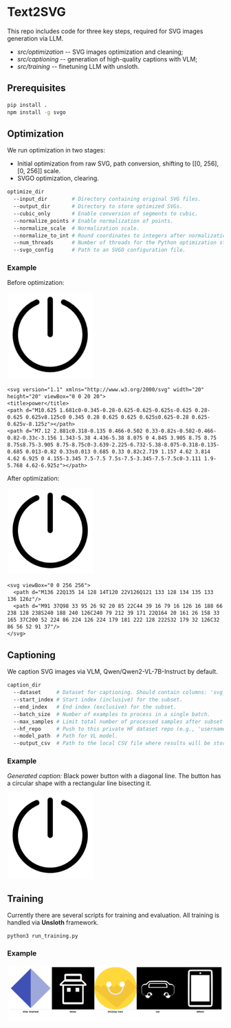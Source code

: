 # Text2SVG

This repo includes code for three key steps, required for SVG images generation via LLM.

- *src/optimization* -- SVG images optimization and cleaning;
- *src/captioning* -- generation of high-quality captions with VLM;
- *src/training* -- finetuning LLM with unsloth.

## Prerequisites
```bash
pip install .
npm install -g svgo
```

## Optimization

We run optimization in two stages:
- Initial optimization from raw SVG, path conversion, shifting to [[0, 256], [0, 256]] scale.
- SVGO optimization, clearing.

```bash
optimize_dir
  --input_dir        # Directory containing original SVG files.
  --output_dir       # Directory to store optimized SVGs.
  --cubic_only       # Enable conversion of segments to cubic.
  --normalize_points # Enable normalization of points.
  --normalize_scale  # Normalization scale.
  --normalize_to_int # Round coordinates to integers after normalization.
  --num_threads      # Number of threads for the Python optimization stage.
  --svgo_config      # Path to an SVGO configuration file.
```

### Example

Before optimization:

<img src="https://github.com/CTLab-ITMO/Text2SVG/blob/main/imgs/example_1_before_optimization.png?raw=true" alt="Initial image" width="200"/>


```
<svg version="1.1" xmlns="http://www.w3.org/2000/svg" width="20" height="20" viewBox="0 0 20 20">
<title>power</title>
<path d="M10.625 1.681c0-0.345-0.28-0.625-0.625-0.625s-0.625 0.28-0.625 0.625v8.125c0 0.345 0.28 0.625 0.625 0.625s0.625-0.28 0.625-0.625v-8.125z"></path>
<path d="M7.12 2.881c0.318-0.135 0.466-0.502 0.33-0.82s-0.502-0.466-0.82-0.33c-3.156 1.343-5.38 4.436-5.38 8.075 0 4.845 3.905 8.75 8.75 8.75s8.75-3.905 8.75-8.75c0-3.639-2.225-6.732-5.38-8.075-0.318-0.135-0.685 0.013-0.82 0.33s0.013 0.685 0.33 0.82c2.719 1.157 4.62 3.814 4.62 6.925 0 4.155-3.345 7.5-7.5 7.5s-7.5-3.345-7.5-7.5c0-3.111 1.9-5.768 4.62-6.925z"></path>
```

After optimization:

<img src="https://github.com/CTLab-ITMO/Text2SVG/blob/main/imgs/example_1_after_optimization.png?raw=true" alt="Optimized image" width="200"/>

```
<svg viewBox="0 0 256 256">
  <path d="M136 22Q135 14 128 14T120 22V126Q121 133 128 134 135 133 136 126z"/>
  <path d="M91 37Q98 33 95 26 92 20 85 22C44 39 16 79 16 126 16 188 66 238 128 238S240 188 240 126C240 79 212 39 171 22Q164 20 161 26 158 33 165 37C200 52 224 86 224 126 224 179 181 222 128 222S32 179 32 126C32 86 56 52 91 37"/>
</svg>
```

## Captioning

We caption SVG images via VLM, Qwen/Qwen2-VL-7B-Instruct by default.

```bash
caption_dir
  --dataset     # Dataset for captioning. Should contain columns: 'svg_name' and 'svg_contents'.
  --start_index # Start index (inclusive) for the subset.
  --end_index   # End index (exclusive) for the subset.
  --batch_size  # Number of examples to process in a single batch.
  --max_samples # Limit total number of processed samples after subset selection.
  --hf_repo     # Push to this private HF dataset repo (e.g., 'username/my_repo').
  --model_path  # Path for VL model.
  --output_csv  # Path to the local CSV file where results will be stored.
```

### Example

*Generated caption:* Black power button with a diagonal line. The button has a circular shape with a rectangular line bisecting it.

<img src="https://github.com/CTLab-ITMO/Text2SVG/blob/main/imgs/example_1_after_optimization.png?raw=true" alt="Optimized image" width="200"/>


## Training

Currently there are several scripts for training and evaluation. All training is handled via **Unsloth** framework.

```
python3 run_training.py
```

### Example

<img src="https://github.com/CTLab-ITMO/Text2SVG/blob/main/imgs/generated_comp.png?raw=true" alt="Initial image"/>

